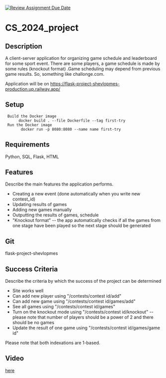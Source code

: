 [![Review Assignment Due Date](https://classroom.github.com/assets/deadline-readme-button-22041afd0340ce965d47ae6ef1cefeee28c7c493a6346c4f15d667ab976d596c.svg)](https://classroom.github.com/a/d2zEkl7e)
# CS_2024_project

## Description

A client-server application for organizing game schedule and leaderboard for some sport event. There are some players, a game schedule is made by some rules (knockout format) .Game scheduling may depend from previous game results. So, something like challonge.com.

Application will be on https://flask-project-shevlopmes-production.up.railway.app/

## Setup


```
 Build the Docker image
      docker build . --file Dockerfile --tag first-try 
 Run the Docker image
       docker run -p 8080:8080 --name name first-try

```

## Requirements

Python, SQL, Flask, HTML

## Features

Describe the main features the application performs.

* Creating a new event (done automatically when you write new contest_id)
* Updating results of games
* Adding new games manually
* Outputting the results of games, schedule
* "Knockout format" -- the app automatically checks if all the games from one stage have been played so the next stage should be generated

## Git

flask-project-shevlopmes

## Success Criteria

Describe the criteria by which the success of the project can be determined


* Site works well
* Can add new player using "/contests/contest id/add"
* Can add new game using "/contests/contest id/games/add"
* See all games using "/contests/contest id/games"
* Turn on the knockout mode using "/contests/contest id/knockout" -- please note that number of players should be a power of 2 and there should be no games
* Update the result of one game using "/contests/contest id/games/game id"

Please note that both indexations are 1-based.

## Video
[here](https://www.youtube.com/watch?v=hoiXLvEHqEc)
